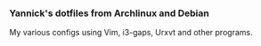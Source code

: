 ### Yannick's dotfiles from Archlinux and Debian

My various configs using Vim, i3-gaps, Urxvt and other programs.
